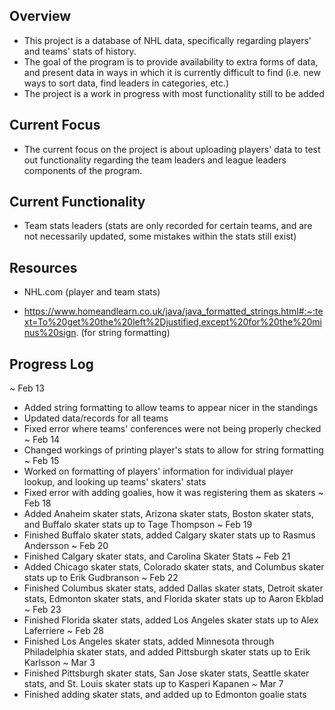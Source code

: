 ## Overview ##

 * This project is a database of NHL data, specifically regarding players' and teams' stats of history.
 * The goal of the program is to provide availability to extra forms of data, and present data in ways
   in which it is currently difficult to find (i.e. new ways to sort data, find leaders in categories,
   etc.)
 * The project is a work in progress with most functionality still to be added

## Current Focus ##

* The current focus on the project is about uploading players' data to test out functionality regarding
  the team leaders and league leaders components of the program.

## Current Functionality ##

 * Team stats leaders (stats are only recorded for certain teams, and are not necessarily updated, some
   mistakes within the stats still exist)

## Resources ##

 * NHL.com (player and team stats)

 * https://www.homeandlearn.co.uk/java/java_formatted_strings.html#:~:text=To%20get%20the%20left%2Djustified,except%20for%20the%20minus%20sign. (for string formatting)

## Progress Log ##

~ Feb 13
 * Added string formatting to allow teams to appear nicer in the standings
 * Updated data/records for all teams
 * Fixed error where teams' conferences were not being properly checked
~ Feb 14
 * Changed workings of printing player's stats to allow for string formatting
~ Feb 15
 * Worked on formatting of players' information for individual player lookup,
   and looking up teams' skaters' stats
 * Fixed error with adding goalies, how it was registering them as skaters
~ Feb 18
 * Added Anaheim skater stats, Arizona skater stats, Boston skater stats, and
   Buffalo skater stats up to Tage Thompson
~ Feb 19
 * Finished Buffalo skater stats, added Calgary skater stats up to Rasmus
   Andersson
~ Feb 20
 * Finished Calgary skater stats, and Carolina Skater Stats
~ Feb 21
 * Added Chicago skater stats, Colorado skater stats, and Columbus skater
   stats up to Erik Gudbranson
~ Feb 22
 * Finished Columbus skater stats, added Dallas skater stats, Detroit skater
   stats, Edmonton skater stats, and Florida skater stats up to Aaron Ekblad
~ Feb 23
 * Finished Florida skater stats, added Los Angeles skater stats up to Alex
   Laferriere
~ Feb 28
 * Finished Los Angeles skater stats, added Minnesota through Philadelphia
   skater stats, and added Pittsburgh skater stats up to Erik Karlsson
~ Mar 3
 * Finished Pittsburgh skater stats, San Jose skater stats, Seattle skater
   stats, and St. Louis skater stats up to Kasperi Kapanen
~ Mar 7
 * Finished adding skater stats, and added up to Edmonton goalie stats